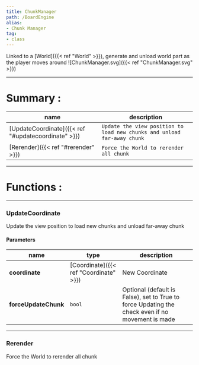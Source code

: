 ```yaml
---
title: ChunkManager
path: /BoardEngine
alias: 
- Chunk Manager
tag: 
- class
---
```

Linked to a [World]({{< ref "World" >}}), generate and unload world part as the player moves around
![ChunkManager.svg]({{< ref "ChunkManager.svg" >}})

---
# Summary :
name|description
----|----
[UpdateCoordinate]({{< ref "#updatecoordinate" >}}) | `Update the view position to load new chunks and unload far-away chunk`
[Rerender]({{< ref "#rerender" >}}) | `Force the World to rerender all chunk`

---
# Functions :

---
### UpdateCoordinate
Update the view position to load new chunks and unload far-away chunk

#### Parameters
name|type|description
-----|-----|-----
**coordinate**|[Coordinate]({{< ref "Coordinate" >}})|New Coordinate
**forceUpdateChunk**|`bool`|Optional (default is False), set to True to force Updating the check even if no movement is made

---
### Rerender
Force the World to rerender all chunk
